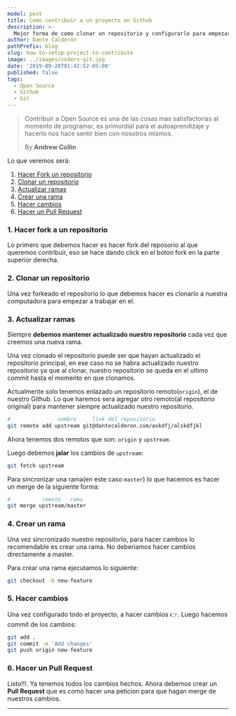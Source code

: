 ```yaml
---
model: post
title: Como contribuir a un proyecto en Github
description: >-
  Mejor forma de como clonar un repositorio y configurarlo para empezar a contribuir.
author: Dante Calderón
pathPrefix: blog
slug: how-to-setup-project-to-contribute
image: ../images/coders-git.jpg
date: '2019-09-28T01:42:52-05:00'
published: false
tags:
  - Open Source
  - Github
  - Git
---
```


> Contribuir a Open Source es una de las cosas mas satisfactorias al momento de programar, es primordial para el autoaprendizaje y hacerlo nos hace sentir bien con nosotros mismos.
>
>    By **Andrew Collin**


Lo que veremos será:


1. [Hacer Fork un repositorio](#1-hacer-fork-a-un-repositorio)
2. [Clonar un repositorio](#2-clonar-un-repositorio)
3. [Actualizar ramas](#3-actualizar-ramas)
4. [Crear una rama](#4-crear-un-rama)
5. [Hacer cambios](#5-hacer-cambios)
6. [Hacer un Pull Request](#6-hacer-un-pull-request)


### 1. Hacer fork a un repositorio

Lo primero que debemos hacer es hacer fork del reposorio al que queremos contribuir, eso se hace dando click en el boton fork en la
parte superior derecha.

### 2. Clonar un repositorio

Una vez forkeado el repositorio lo que debemos hacer es clonarlo a nuestra computadora para empezar a trabajar en el.

### 3. Actualizar ramas

Siempre **debemos mantener actualizado nuestro repositorio** cada vez que creemos una nueva rama.

Una vez clonado el repositorio puede ser que hayan actualizado el repositorio principal, en ese caso no se habra actualizado nuestro repositorio ya que al clonar, nuestro repositorio se queda en el ultimo commit hasta el momento en que clonamos.

Actualmente solo tenemos enlazado un repositorio remoto(`origin`), el de nuestro Github. Lo que haremos sera agregar otro remoto(al repositorio original) para mantener siempre actualizado nuestro repositorio.

```bash
#               nombre     link del repositorio
git remote add upstream git@dantecalderon.com/askdfj/alskdfjkl
```

Ahora tenemos dos remotos que son: `origin` y `upstream`.

Luego debemos **jalar** los cambios de `upstream`:

```bash
git fetch upstream
```

Para sincronizar una rama(en este caso `master`) lo que hacemos es hacer un merge de la siguiente forma:

```bash
#          remoto   rama
git merge upstream/master
```

### 4. Crear un rama

Una vez sincronizado nuestro repositorio, para hacer cambios lo recomendable es crear una rama. No deberiamos hacer cambios directamente a master.

Para crear una rama ejecutamos lo siguiente:
```bash
git checkout -b new-feature
```

### 5. Hacer cambios

Una vez configurado todo el proyecto, a hacer cambios 👉.
Luego hacemos commit de los cambios:
```bash
git add .
git commit -m 'Add changes'
git push origin new-feature
```


### 6. Hacer un Pull Request

Listo!!!. Ya tenemos todos los cambios hechos. Ahora debemos crear un **Pull Request** que es como hacer una peticion para que hagan merge de nuestros cambios.



---
